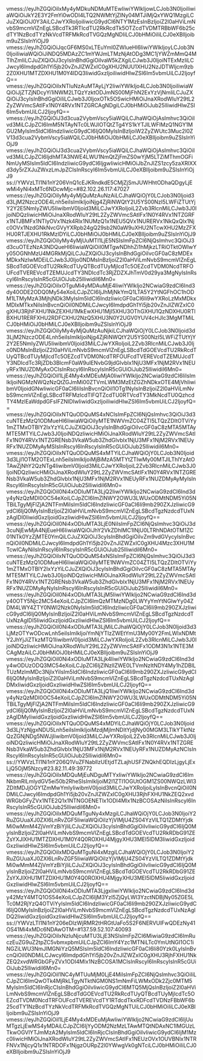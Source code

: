 vmess://eyJhZGQiOiIxMy4yMDkuNDMuMTEwIiwiYWlkIjowLCJob3N0IjoiIiwiaWQiOiJkY2E3Y2FmYi0wODI4LTQ2NWMtYjZlNy04MTJiMjQxYWQ1MzgiLCJuZXQiOiJ0Y3AiLCJwYXRoIjoiIiwicG9ydCI6NTY1MzEsInBzIjoiZ2l0aHViLmNvbS9mcmVlZnEgLSBcdTk3RTlcdTU2RkRcdTk5OTZcdTVDMTRBbWF6b25cdTY1NzBcdTYzNkVcdTRFMkRcdTVGQzMgNDIiLCJ0bHMiOiIiLCJ0eXBlIjoibm9uZSIsInYiOjJ9
vmess://eyJhZGQiOiJqcGF6MS0xLTEuYml0ZWIueHl6IiwiYWlkIjoyLCJob3N0IjoiIiwiaWQiOiJiNDQ5MDAzZC1mYWJmLTMzNjAtODg3MC1jYWZmMmQ4MTlhZmIiLCJuZXQiOiJ3cyIsInBhdGgiOiIvaW5kZXgiLCJwb3J0IjoiNTExMzIiLCJwcyI6ImdpdGh1Yi5jb20vZnJlZWZxIC0gXHU2NUU1XHU2NzJDTWljcm9zb2Z0XHU1MTZDXHU1M0Y4IDQ3IiwidGxzIjoiIiwidHlwZSI6Im5vbmUiLCJ2IjoyfQ==
vmess://eyJhZGQiOiIxNTIuNzAuMTAyLjY2IiwiYWlkIjo4LCJob3N0IjoiIiwiaWQiOiJjZTZjNDcyYi1iNWM2LTQzYzktODJmNS00MjFhN2ExYzVjNmIiLCJuZXQiOiJ3cyIsInBhdGgiOiIiLCJwb3J0IjoxOTk5OSwicHMiOiJnaXRodWIuY29tL2ZyZWVmcSAtIFx1N0Y4RVx1NTZGRCAgNDgiLCJ0bHMiOiJub25lIiwidHlwZSI6Im5vbmUiLCJ2IjoyfQ==
vmess://eyJhZGQiOiJ3d3cua2VybmVscy5iaWQiLCJhaWQiOjAsImhvc3QiOiIvd3MiLCJpZCI6ImM5NTAyNTc0LWJlOTQtZTg4YS1kYTJlLWFlMzQ1NGY1MGU2MyIsIm5ldCI6IndzIiwicG9ydCI6IjQ0MyIsInBzIjoiW2ZyZWUtc3Muc2l0ZV13d3cua2VybmVscy5iaWQiLCJ0bHMiOiJ0bHMiLCJ0eXBlIjoibm9uZSIsInYiOjJ9
vmess://eyJhZGQiOiJ3d3cua2VybmVscy5iaWQiLCJhaWQiOjAsImhvc3QiOiIvd3MiLCJpZCI6IjdhMTA3NWE4LWU1NmQtZjFmZS0wYjM5LTZiMThmOGFiNmUyMSIsIm5ldCI6IndzIiwicG9ydCI6IjgwIiwicHMiOiJbZnJlZS1zcy5zaXRlXXd3dy5rZXJuZWxzLmJpZCIsInRscyI6Im5vbmUiLCJ0eXBlIjoibm9uZSIsInYiOjJ9
ss://YWVzLTI1Ni1nY206VnQ1cEJKRndkdE5CMjZjSmJUWHhtODhaQDgyLjEwMi4yNi4xMTc6NDcwMjc=#82.102.26.117:47027
vmess://eyJhZGQiOiIyMy4yMjQuMzAuNzAiLCJhaWQiOjY0LCJob3N0Ijoid3d3LjM2NzczODE4Lnh5eiIsImlkIjoiNjg4ZjRiNWQtY2U5YS00NzI5LWFiZTUtYjY2Y2E5NmIyZWU5IiwibmV0Ijoid3MiLCJwYXRoIjoiL2Zvb3RlcnMiLCJwb3J0IjoiNDQzIiwicHMiOiJnaXRodWIuY29tL2ZyZWVmcSAtIFx1N0Y4RVx1NTZGRFx1NTJBMFx1NTIyOVx1Nzk4Rlx1NUMzQ1x1NEU5QVx1NURERVx1NkQxQlx1Njc0OVx1NzdGNkNvcGVyYXRpb24gQ29sb2N0aW9uXHU2NTcwXHU2MzZFXHU0RTJEXHU1RkMzIDYiLCJ0bHMiOiJ0bHMiLCJ0eXBlIjoibm9uZSIsInYiOjJ9
vmess://eyJhZGQiOiIyMy4yMjUuMTI1LjE5NSIsImFpZCI6NjQsImhvc3QiOiJ3d3cuOTEzNzA3NDQueHl6IiwiaWQiOiI0MTgwNDhhZi1hMjkzLTRiOTktOWIwYy05OGNhMzU4MGRkMjQiLCJuZXQiOiJ3cyIsInBhdGgiOiIvcGF0aC8zMDExMDkxNzIwMDEiLCJwb3J0Ijo0NDMsInBzIjoiZ2l0aHViLmNvbS9mcmVlZnEgLSBcdTdGOEVcdTU2RkRcdTUyQTBcdTUyMjlcdTc5OEZcdTVDM0NcdTRFOUFcdTVEREVcdTZEMUJcdTY3NDlcdTc3RjZDZXJhTmV0d29ya3MgNyIsInRscyI6InRscyIsInR5cGUiOiJub25lIiwidiI6Mn0=
vmess://eyJhZGQiOiIxOTguMi4yMDAuMjE4IiwiYWlkIjo2NCwiaG9zdCI6Ind3dy40ODE2ODQ0My54eXoiLCJpZCI6IjJhMjNkYmQ1LTA5Y2YtNGFhOC1hODM1LTMyMzA3MjhjNDk3MyIsIm5ldCI6IndzIiwicGF0aCI6Ii9wYXRoLzMxMDkxMDIxMTkxNiIsInBvcnQiOiI0NDMiLCJwcyI6ImdpdGh1Yi5jb20vZnJlZWZxIC0gXHU3RjhFXHU1NkZEXHU1MkEwXHU1MjI5XHU3OThGXHU1QzNDXHU0RTlBXHU1RERFXHU2RDFCXHU2NzQ5XHU3N0Y2UGV0YUV4cHJlc3MgMTMiLCJ0bHMiOiJ0bHMiLCJ0eXBlIjoibm9uZSIsInYiOjJ9
vmess://eyJhZGQiOiIyMy4yMjQuMzAuNjkiLCJhaWQiOjY0LCJob3N0Ijoid3d3LjM2NzczODE4Lnh5eiIsImlkIjoiNjg4ZjRiNWQtY2U5YS00NzI5LWFiZTUtYjY2Y2E5NmIyZWU5IiwibmV0Ijoid3MiLCJwYXRoIjoiL2Zvb3RlcnMiLCJwb3J0Ijo0NDMsInBzIjoiZ2l0aHViLmNvbS9mcmVlZnEgLSBcdTdGOEVcdTU2RkRcdTUyQTBcdTUyMjlcdTc5OEZcdTVDM0NcdTRFOUFcdTVEREVcdTZEMUJcdTY3NDlcdTc3RjZDb3BlcmF0aW9uIENvbG9jdGlvblx1NjU3MFx1NjM2RVx1NEUyRFx1NUZDMyAxOCIsInRscyI6InRscyIsInR5cGUiOiJub25lIiwidiI6Mn0=
vmess://eyJhZGQiOiI1LjE4My4xMDEuMjA0IiwiYWlkIjo2NCwiaG9zdCI6IiIsImlkIjoiNGMzNWQzNzQtZGJmMi00ZTVmLWM3MzEtZGZhNDkxOTE4MjVhIiwibmV0IjoidGNwIiwicGF0aCI6IiIsInBvcnQiOiI1OTg1NyIsInBzIjoiZ2l0aHViLmNvbS9mcmVlZnEgLSBcdTRFMzlcdTlFQTZcdTU0RTVcdTY3MkNcdTU0QzhcdTY4MzlEaWdpdGFsIFZNIDIwIiwidGxzIjoiIiwidHlwZSI6Im5vbmUiLCJ2IjoyfQ==
vmess://eyJhZGQiOiIxNTQuODQuMS4xNCIsImFpZCI6NjQsImhvc3QiOiJ3d3cuNTEzMzQ1ODMueHl6IiwiaWQiOiIyMTE1NWVmZC04ZTI5LTQzZDItOTViYy1mZTMxOTBlY2IxYzYiLCJuZXQiOiJ3cyIsInBhdGgiOiIvcGF0aC8zMTA5MTAyMTE5MTYiLCJwb3J0IjoiNDQzIiwicHMiOiJnaXRodWIuY29tL2ZyZWVmcSAtIFx1N0Y4RVx1NTZGRENsb3VkaW5ub3ZhdGlvblx1NjU3MFx1NjM2RVx1NEUyRFx1NUZDMyAyMSIsInRscyI6InRscyIsInR5cGUiOiJub25lIiwidiI6Mn0=
vmess://eyJhZGQiOiIxNTQuODQuMS4xMTYiLCJhaWQiOjY0LCJob3N0Ijoid3d3LjI1OTM2OTExLnh5eiIsImlkIjoiMjBiMzA5MTYtZTIwMy00MTJlLThlYzAtOTAwZjNhY2QzNTg4IiwibmV0Ijoid3MiLCJwYXRoIjoiL2Zvb3RlcnMiLCJwb3J0IjoiNDQzIiwicHMiOiJnaXRodWIuY29tL2ZyZWVmcSAtIFx1N0Y4RVx1NTZGRENsb3VkaW5ub3ZhdGlvblx1NjU3MFx1NjM2RVx1NEUyRFx1NUZDMyAyMyIsInRscyI6InRscyIsInR5cGUiOiJub25lIiwidiI6Mn0=
vmess://eyJhZGQiOiI0Ni4xODIuMTA3LjQ2IiwiYWlkIjo2NCwiaG9zdCI6Ind3dy4yNzQzMDI0OC54eXoiLCJpZCI6ImZlNWY2OWU3LWUxODMtNDM5Yi05NTBiLTgyMjFlZjA2NTFmMiIsIm5ldCI6IndzIiwicGF0aCI6Ii9mb290ZXJzIiwicG9ydCI6IjQ0MyIsInBzIjoiZ2l0aHViLmNvbS9mcmVlZnEgLSBcdTgzNzdcdTUxNzAgIDI0IiwidGxzIjoidGxzIiwidHlwZSI6Im5vbmUiLCJ2IjoyfQ==
vmess://eyJhZGQiOiI0Ni4xODIuMTA3LjE0NiIsImFpZCI6NjQsImhvc3QiOiJ3d3cuNjEwMjA4NjEueHl6IiwiaWQiOiJhY2VkZDhlMC1lNjU0LTRhNDAtOTM1ZC01NTk0YzZjMTE0YmQiLCJuZXQiOiJ3cyIsInBhdGgiOiIvZm9vdGVycyIsInBvcnQiOiI0NDMiLCJwcyI6ImdpdGh1Yi5jb20vZnJlZWZxIC0gXHU4Mzc3XHU1MTcwICAyNiIsInRscyI6InRscyIsInR5cGUiOiJub25lIiwidiI6Mn0=
vmess://eyJhZGQiOiIxNTQuODQuMS4xNSIsImFpZCI6NjQsImhvc3QiOiJ3d3cuNTEzMzQ1ODMueHl6IiwiaWQiOiIyMTE1NWVmZC04ZTI5LTQzZDItOTViYy1mZTMxOTBlY2IxYzYiLCJuZXQiOiJ3cyIsInBhdGgiOiIvcGF0aC8zMTA5MTAyMTE5MTYiLCJwb3J0IjoiNDQzIiwicHMiOiJnaXRodWIuY29tL2ZyZWVmcSAtIFx1N0Y4RVx1NTZGRENsb3VkaW5ub3ZhdGlvblx1NjU3MFx1NjM2RVx1NEUyRFx1NUZDMyAyNyIsInRscyI6InRscyIsInR5cGUiOiJub25lIiwidiI6Mn0=
vmess://eyJhZGQiOiI0Ni4xODIuMTA3LjM5IiwiYWlkIjo2NCwiaG9zdCI6Ind3dy40OTY5Njc2MC54eXoiLCJpZCI6ImQzMTMzNDg0LWYyYmYtNGIwYy04ZDM4LWY4ZTY0NWI2Nzk0NyIsIm5ldCI6IndzIiwicGF0aCI6Ii9mb290ZXJzIiwicG9ydCI6IjQ0MyIsInBzIjoiZ2l0aHViLmNvbS9mcmVlZnEgLSBcdTgzNzdcdTUxNzAgIDI5IiwidGxzIjoidGxzIiwidHlwZSI6Im5vbmUiLCJ2IjoyfQ==
vmess://eyJhZGQiOiI0Ni4xODIuMTA3LjMiLCJhaWQiOjY0LCJob3N0Ijoid3d3LjMzOTYwODcwLnh5eiIsImlkIjoiYmNjYTIzZWEtYmU3My00Y2FmLWIxNDMtY2JhYjJiZTkzMTQ1IiwibmV0Ijoid3MiLCJwYXRoIjoiL2Zvb3RlcnMiLCJwb3J0IjoiNDQzIiwicHMiOiJnaXRodWIuY29tL2ZyZWVmcSAtIFx1ODM3N1x1NTE3MCAgMzAiLCJ0bHMiOiJ0bHMiLCJ0eXBlIjoibm9uZSIsInYiOjJ9
vmess://eyJhZGQiOiI0Ni4xODIuMTA3Ljk4IiwiYWlkIjo2NCwiaG9zdCI6Ind3dy4wODUzODQ3MC54eXoiLCJpZCI6IjZlNzllZWE0LTVmNzItNDY4My1hZDBlLTUzMzlmMDc3NjIxYiIsIm5ldCI6IndzIiwicGF0aCI6Ii9mb290ZXJzIiwicG9ydCI6IjQ0MyIsInBzIjoiZ2l0aHViLmNvbS9mcmVlZnEgLSBcdTgzNzdcdTUxNzAgIDMxIiwidGxzIjoidGxzIiwidHlwZSI6Im5vbmUiLCJ2IjoyfQ==
vmess://eyJhZGQiOiI0Ni4xODIuMTA3LjQ1IiwiYWlkIjo2NCwiaG9zdCI6Ind3dy4yNzQzMDI0OC54eXoiLCJpZCI6ImZlNWY2OWU3LWUxODMtNDM5Yi05NTBiLTgyMjFlZjA2NTFmMiIsIm5ldCI6IndzIiwicGF0aCI6Ii9mb290ZXJzIiwicG9ydCI6IjQ0MyIsInBzIjoiZ2l0aHViLmNvbS9mcmVlZnEgLSBcdTgzNzdcdTUxNzAgIDMyIiwidGxzIjoidGxzIiwidHlwZSI6Im5vbmUiLCJ2IjoyfQ==
vmess://eyJhZGQiOiIxNTQuODQuMS4xMDYiLCJhaWQiOjY0LCJob3N0Ijoid3d3LjYzNjgxNDU5Lnh5eiIsImlkIjoiMzdjMjlmNDItYjdjNy00MGM3LTlkYTktNzQzZGNjNDg5NWJjIiwibmV0Ijoid3MiLCJwYXRoIjoiL2Zvb3RlcnMiLCJwb3J0IjoiNDQzIiwicHMiOiJnaXRodWIuY29tL2ZyZWVmcSAtIFx1N0Y4RVx1NTZGRENsb3VkaW5ub3ZhdGlvblx1NjU3MFx1NjM2RVx1NEUyRFx1NUZDMyAzNCIsInRscyI6InRscyIsInR5cGUiOiJub25lIiwidiI6Mn0=
ss://YWVzLTI1Ni1nY206Q1VuZFNabllzUEtjdTZLajhUSFZNQkhEQDIzLjgyLjExLjQ5OjM5Nzcy#23.82.11.49:39772
vmess://eyJhZGQiOiIxMDQuMjEuNDguMTYxIiwiYWlkIjo2NCwiaG9zdCI6ImNkbmRlLmlydGV5ei50b2RheSIsImlkIjoiM2I1ZTI1OGUtOGM1ZS00NWQzLWI3ZDItMDJjOGY1ZmMwYmIyIiwibmV0Ijoid3MiLCJwYXRoIjoiLyIsInBvcnQiOiI0NDMiLCJwcyI6ImdpdGh1Yi5jb20vZnJlZWZxIC0gXHU3RjhFXHU1NkZEQ2xvdWRGbGFyZVx1NTE2Q1x1NTNGOENETlx1ODI4Mlx1NzBCOSAzNiIsInRscyI6InRscyIsInR5cGUiOiJub25lIiwidiI6Mn0=
vmess://eyJhZGQiOiIxMDQuMTguNy4xMzgiLCJhaWQiOjY0LCJob3N0IjoiY2RuZGUuaXJ0ZXl6LnRvZGF5IiwiaWQiOiIzYjVlMjU4ZS04YzVlLTQ1ZDMtYjdkMi0wMmM4ZjVmYzBiYjIiLCJuZXQiOiJ3cyIsInBhdGgiOiIvIiwicG9ydCI6IjQ0MyIsInBzIjoiZ2l0aHViLmNvbS9mcmVlZnEgLSBcdTdGOEVcdTU2RkRDbG91ZEZsYXJlXHU1MTZDXHU1M0Y4Q0ROXHU4MjgyXHU3MEI5IDM3IiwidGxzIjoidGxzIiwidHlwZSI6Im5vbmUiLCJ2IjoyfQ==
vmess://eyJhZGQiOiIxMDQuMTguNi4xMzgiLCJhaWQiOjY0LCJob3N0IjoiY2RuZGUuaXJ0ZXl6LnRvZGF5IiwiaWQiOiIzYjVlMjU4ZS04YzVlLTQ1ZDMtYjdkMi0wMmM4ZjVmYzBiYjIiLCJuZXQiOiJ3cyIsInBhdGgiOiIvIiwicG9ydCI6IjQ0MyIsInBzIjoiZ2l0aHViLmNvbS9mcmVlZnEgLSBcdTdGOEVcdTU2RkRDbG91ZEZsYXJlXHU1MTZDXHU1M0Y4Q0ROXHU4MjgyXHU3MEI5IDM5IiwidGxzIjoidGxzIiwidHlwZSI6Im5vbmUiLCJ2IjoyfQ==
vmess://eyJhZGQiOiI0Ni4xODIuMTA3LjgxIiwiYWlkIjo2NCwiaG9zdCI6Ind3dy42MzY4MTQ1OS54eXoiLCJpZCI6IjM3YzI5ZjQyLWI3YzctNDBjNy05ZGE5LTc0M2RjYzQ4OTViYyIsIm5ldCI6IndzIiwicGF0aCI6Ii9mb290ZXJzIiwicG9ydCI6IjQ0MyIsInBzIjoiZ2l0aHViLmNvbS9mcmVlZnEgLSBcdTgzNzdcdTUxNzAgIDQ2IiwidGxzIjoidGxzIiwidHlwZSI6Im5vbmUiLCJ2IjoyfQ==
ss://YWVzLTI1Ni1nY206eDIzWjRMR2tHRGtUaFo5S2F6NERVUlFwQDEzNy41OS41Mi4xMDc6NDAwOTM=#137.59.52.107:40093
vmess://eyJhZGQiOiIxNzIuNjcuMTU3LjE3NSIsImFpZCI6MiwiaG9zdCI6ImRuczEuZG9uZ2tpZC5vbmxpbmUiLCJpZCI6ImY4Yzc1MTNiLTc0YmUtNGI1OC1iNGZiLWU3NmJlMGNiYzQ5MSIsIm5ldCI6IndzIiwicGF0aCI6Ii80Yzk0LyIsInBvcnQiOiI0NDMiLCJwcyI6ImdpdGh1Yi5jb20vZnJlZWZxIC0gXHU3RjhFXHU1NkZEQ2xvdWRGbGFyZVx1ODI4Mlx1NzBCOSA1MCIsInRscyI6InRscyIsInR5cGUiOiJub25lIiwidiI6Mn0=
vmess://eyJhZGQiOiI1NC4yMTUuMjM0LjE4MiIsImFpZCI6NjQsImhvc3QiOiIiLCJpZCI6ImQwOTk4MjRkLTgyNTktNGM0NS1mNmFiLWMxODk2Zjc0MTM5MyIsIm5ldCI6InRjcCIsInBhdGgiOiIvIiwicG9ydCI6MTQ5MjQsInBzIjoiZ2l0aHViLmNvbS9mcmVlZnEgLSBcdTdGOEVcdTU2RkRcdTUyQTBcdTUyMjlcdTc5OEZcdTVDM0NcdTRFOUFcdTVEREVcdTY1RTdcdTkxRDFcdTVDNzFBbWF6b25cdTY1NzBcdTYzNkVcdTRFMkRcdTVGQzMgNTUiLCJ0bHMiOiIiLCJ0eXBlIjoibm9uZSIsInYiOjJ9
vmess://eyJhZGQiOiI1LjE4My4xMDEuMjAwIiwiYWlkIjo2NCwiaG9zdCI6IjUuMTgzLjEwMS4yMDAiLCJpZCI6IjYyODM2NzMzLTAwMTQtNDAxNC1lMGUzLTkwOGVlYTJmMzA2MyIsIm5ldCI6InRjcCIsInBhdGgiOiIvIiwicG9ydCI6IjM1Mzc0IiwicHMiOiJnaXRodWIuY29tL2ZyZWVmcSAtIFx1NEUzOVx1OUVBNlx1NTRFNVx1NjcyQ1x1NTRDOFx1NjgzOURpZ2l0YWwgVk0gNTciLCJ0bHMiOiIiLCJ0eXBlIjoibm9uZSIsInYiOjJ9
